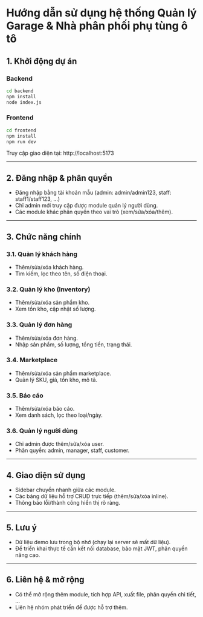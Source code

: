 # Hướng dẫn sử dụng hệ thống Quản lý Garage & Nhà phân phối phụ tùng ô tô

## 1. Khởi động dự án

### Backend
```bash
cd backend
npm install
node index.js
```

### Frontend
```bash
cd frontend
npm install
npm run dev
```

Truy cập giao diện tại: http://localhost:5173

---

## 2. Đăng nhập & phân quyền
- Đăng nhập bằng tài khoản mẫu (admin: admin/admin123, staff: staff1/staff123, ...)
- Chỉ admin mới truy cập được module quản lý người dùng.
- Các module khác phân quyền theo vai trò (xem/sửa/xóa/thêm).

---

## 3. Chức năng chính

### 3.1. Quản lý khách hàng
- Thêm/sửa/xóa khách hàng.
- Tìm kiếm, lọc theo tên, số điện thoại.

### 3.2. Quản lý kho (Inventory)
- Thêm/sửa/xóa sản phẩm kho.
- Xem tồn kho, cập nhật số lượng.

### 3.3. Quản lý đơn hàng
- Thêm/sửa/xóa đơn hàng.
- Nhập sản phẩm, số lượng, tổng tiền, trạng thái.

### 3.4. Marketplace
- Thêm/sửa/xóa sản phẩm marketplace.
- Quản lý SKU, giá, tồn kho, mô tả.

### 3.5. Báo cáo
- Thêm/sửa/xóa báo cáo.
- Xem danh sách, lọc theo loại/ngày.

### 3.6. Quản lý người dùng
- Chỉ admin được thêm/sửa/xóa user.
- Phân quyền: admin, manager, staff, customer.

---

## 4. Giao diện sử dụng
- Sidebar chuyển nhanh giữa các module.
- Các bảng dữ liệu hỗ trợ CRUD trực tiếp (thêm/sửa/xóa inline).
- Thông báo lỗi/thành công hiển thị rõ ràng.

---

## 5. Lưu ý
- Dữ liệu demo lưu trong bộ nhớ (chạy lại server sẽ mất dữ liệu).
- Để triển khai thực tế cần kết nối database, bảo mật JWT, phân quyền nâng cao.

---

## 6. Liên hệ & mở rộng
- Có thể mở rộng thêm module, tích hợp API, xuất file, phân quyền chi tiết, ...
- Liên hệ nhóm phát triển để được hỗ trợ thêm.
